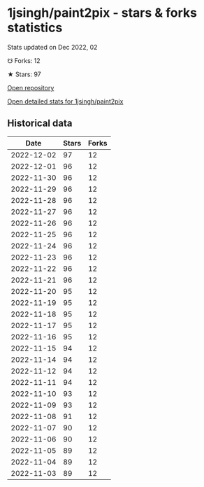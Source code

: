 # 1jsingh/paint2pix - stars & forks statistics

Stats updated on Dec 2022, 02

☋ Forks: 12

★ Stars: 97

[Open repository](https://github.com/1jsingh/paint2pix)

[Open detailed stats for 1jsingh/paint2pix](https://reviewgithub.com/rep/1jsingh/paint2pix)

## Historical data
| Date | Stars | Forks |
|------|-------|-------|
| 2022-12-02 | 97 | 12 | 
| 2022-12-01 | 96 | 12 | 
| 2022-11-30 | 96 | 12 | 
| 2022-11-29 | 96 | 12 | 
| 2022-11-28 | 96 | 12 | 
| 2022-11-27 | 96 | 12 | 
| 2022-11-26 | 96 | 12 | 
| 2022-11-25 | 96 | 12 | 
| 2022-11-24 | 96 | 12 | 
| 2022-11-23 | 96 | 12 | 
| 2022-11-22 | 96 | 12 | 
| 2022-11-21 | 96 | 12 | 
| 2022-11-20 | 95 | 12 | 
| 2022-11-19 | 95 | 12 | 
| 2022-11-18 | 95 | 12 | 
| 2022-11-17 | 95 | 12 | 
| 2022-11-16 | 95 | 12 | 
| 2022-11-15 | 94 | 12 | 
| 2022-11-14 | 94 | 12 | 
| 2022-11-12 | 94 | 12 | 
| 2022-11-11 | 94 | 12 | 
| 2022-11-10 | 93 | 12 | 
| 2022-11-09 | 93 | 12 | 
| 2022-11-08 | 91 | 12 | 
| 2022-11-07 | 90 | 12 | 
| 2022-11-06 | 90 | 12 | 
| 2022-11-05 | 89 | 12 | 
| 2022-11-04 | 89 | 12 | 
| 2022-11-03 | 89 | 12 | 


